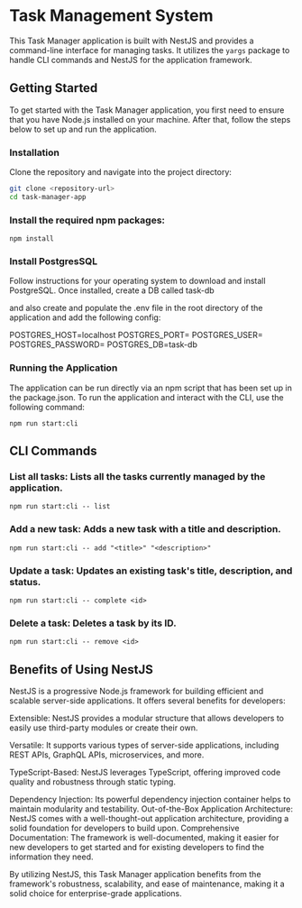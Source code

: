 # Task Management System

This Task Manager application is built with NestJS and provides a command-line interface for managing tasks. It utilizes the `yargs` package to handle CLI commands and NestJS for the application framework.

## Getting Started

To get started with the Task Manager application, you first need to ensure that you have Node.js installed on your machine. After that, follow the steps below to set up and run the application.

### Installation

Clone the repository and navigate into the project directory:

```bash
git clone <repository-url>
cd task-manager-app
```

### Install the required npm packages:

```npm install```

### Install PostgresSQL

Follow instructions for your operating system to download and install PostgreSQL. Once installed, create a DB called task-db

and also create and populate the .env file in the root directory of the application and add the following config:

POSTGRES_HOST=localhost
POSTGRES_PORT=<port>
POSTGRES_USER=<user name>
POSTGRES_PASSWORD=<password>
POSTGRES_DB=task-db


### Running the Application
The application can be run directly via an npm script that has been set up in the package.json. To run the application and interact with the CLI, use the following command:

```npm run start:cli```

## CLI Commands

### List all tasks: Lists all the tasks currently managed by the application.

```npm run start:cli -- list```

### Add a new task: Adds a new task with a title and description.

```npm run start:cli -- add "<title>" "<description>"```

### Update a task: Updates an existing task's title, description, and status.

```npm run start:cli -- complete <id>```

### Delete a task: Deletes a task by its ID.

```npm run start:cli -- remove <id>```


## Benefits of Using NestJS

NestJS is a progressive Node.js framework for building efficient and scalable server-side applications. It offers several benefits for developers:

Extensible: NestJS provides a modular structure that allows developers to easily use third-party modules or create their own.

Versatile: It supports various types of server-side applications, including REST APIs, GraphQL APIs, microservices, and more.

TypeScript-Based: NestJS leverages TypeScript, offering improved code quality and robustness through static typing.

Dependency Injection: Its powerful dependency injection container helps to maintain modularity and testability.
Out-of-the-Box Application Architecture: NestJS comes with a well-thought-out application architecture, providing a solid foundation for developers to build upon.
Comprehensive Documentation: The framework is well-documented, making it easier for new developers to get started and for existing developers to find the information they need.

By utilizing NestJS, this Task Manager application benefits from the framework's robustness, scalability, and ease of maintenance, making it a solid choice for enterprise-grade applications.

